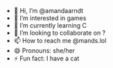 - 👋 Hi, I’m @amandaarndt
- 👀 I’m interested in games
- 🌱 I’m currently learning C
- 💞️ I’m looking to collaborate on ?
- 📫 How to reach me @mands.lol
- 😄 Pronouns: she/her
- ⚡ Fun fact: I have a cat

<!---
amandaarndt/amandaarndt is a ✨ special ✨ repository because its `README.md` (this file) appears on your GitHub profile.
You can click the Preview link to take a look at your changes.
--->
